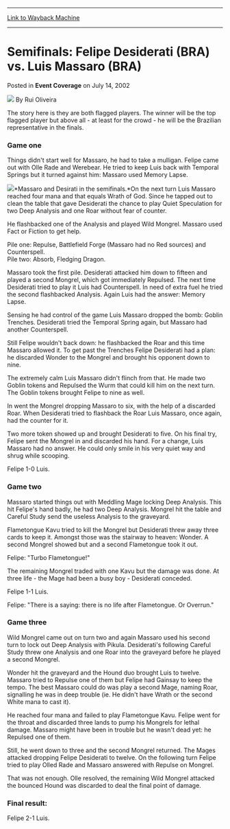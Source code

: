 
---
[Link to Wayback Machine](https://web.archive.org/web/20211025084001/https://magic.wizards.com/en/articles/archive/event-coverage/semifinals-felipe-desiderati-bra-vs-luis-massaro-bra-2002-07-14)

[_metadata_:author]:- "Rui Oliveira"
[_metadata_:description]:- "The story here is they are both flagged players. The winner will be the top flagged player but above all - at least for the crowd - he will be the Brazilian representative in the finals.Game oneThings didn't start well for Massaro, he had to take a mulligan. Felipe came out with Olle Rade and Werebear. He tried to keep Luis back with Temporal Springs but it turned against him:"
[_metadata_:generator]:- "Drupal 7 (http://drupal.org)"
[_metadata_:node]:- "787486"
[_metadata_:publish_date]:- "2002-07-14"
[_metadata_:source]:- "div-main-content"
[_metadata_:title]:- "Semifinals: Felipe Desiderati (BRA) vs. Luis Massaro (BRA)"
[_metadata_:wayback_capture_timestamp]:- "2021-10-25 08:40:01"
[_metadata_:wayback_raw_url]:- "https://web.archive.org/web/20211025084001id_/https://magic.wizards.com/en/articles/archive/event-coverage/semifinals-felipe-desiderati-bra-vs-luis-massaro-bra-2002-07-14"
[_metadata_:wayback_url]:- "https://magic.wizards.com/en/articles/archive/event-coverage/semifinals-felipe-desiderati-bra-vs-luis-massaro-bra-2002-07-14"
---


Semifinals: Felipe Desiderati (BRA) vs. Luis Massaro (BRA)
==========================================================



 Posted in **Event Coverage**
 on July 14, 2002 






![](https://media.magic.wizards.com/styles/auth_small/public/generic-avatar-150_103.png)
By Rui Oliveira











The story here is they are both flagged players. The winner will be the top flagged player but above all - at least for the crowd - he will be the Brazilian representative in the finals.

### Game one

Things didn't start well for Massaro, he had to take a mulligan. Felipe came out with Olle Rade and Werebear. He tried to keep Luis back with Temporal Springs but it turned against him: Massaro used Memory Lapse.

![](https://media.magic.wizards.com/image_legacy_migration/sideboard/images/gpsp02/928.jpg)*Massaro and Desirati in the semifinals.*On the next turn Luis Massaro reached four mana and that equals Wrath of God. Since he tapped out to clean the table that gave Desiderati the chance to play Quiet Speculation for two Deep Analysis and one Roar without fear of counter.

He flashbacked one of the Analysis and played Wild Mongrel. Massaro used Fact or Fiction to get help.

Pile one: Repulse, Battlefield Forge (Massaro had no Red sources) and Counterspell.  
 Pile two: Absorb, Fledging Dragon.

Massaro took the first pile. Desiderati attacked him down to fifteen and played a second Mongrel, which got immediately Repulsed. The next time Desiderati tried to play it Luis had Counterspell. In need of extra fuel he tried the second flashbacked Analysis. Again Luis had the answer: Memory Lapse.

Sensing he had control of the game Luis Massaro dropped the bomb: Goblin Trenches. Desiderati tried the Temporal Spring again, but Massaro had another Counterspell.

Still Felipe wouldn't back down: he flashbacked the Roar and this time Massaro allowed it. To get past the Trenches Felipe Desiderati had a plan: he discarded Wonder to the Mongrel and brought his opponent down to nine.

The extremely calm Luis Massaro didn't flinch from that. He made two Goblin tokens and Repulsed the Wurm that could kill him on the next turn. The Goblin tokens brought Felipe to nine as well.

In went the Mongrel dropping Massaro to six, with the help of a discarded Roar. When Desiderati tried to flashback the Roar Luis Massaro, once again, had the counter for it.

Two more token showed up and brought Desiderati to five. On his final try, Felipe sent the Mongrel in and discarded his hand. For a change, Luis Massaro had no answer. He could only smile in his very quiet way and shrug while scooping.

Felipe 1-0 Luis.

### Game two

Massaro started things out with Meddling Mage locking Deep Analysis. This hit Felipe's hand badly, he had two Deep Analysis. Mongrel hit the table and Careful Study send the useless Analysis to the graveyard.

Flametongue Kavu tried to kill the Mongrel but Desiderati threw away three cards to keep it. Amongst those was the stairway to heaven: Wonder. A second Mongrel showed but and a second Flametongue took it out.

Felipe: "Turbo Flametongue!"

The remaining Mongrel traded with one Kavu but the damage was done. At three life - the Mage had been a busy boy - Desiderati conceded.

Felipe 1-1 Luis.

Felipe: "There is a saying: there is no life after Flametongue. Or Overrun."

### Game three

Wild Mongrel came out on turn two and again Massaro used his second turn to lock out Deep Analysis with Pikula. Desiderati's following Careful Study threw one Analysis and one Roar into the graveyard before he played a second Mongrel.

Wonder hit the graveyard and the Hound duo brought Luis to twelve. Massaro tried to Repulse one of them but Felipe had Gainsay to keep the tempo. The best Massaro could do was play a second Mage, naming Roar, signalling he was in deep trouble (ie. He didn't have Wrath or the second White mana to cast it).

He reached four mana and failed to play Flametongue Kavu. Felipe went for the throat and discarded three lands to pump his Mongrels for lethal damage. Massaro might have been in trouble but he wasn't dead yet: he Repulsed one of them.

Still, he went down to three and the second Mongrel returned. The Mages attacked dropping Felipe Desiderati to twelve. On the following turn Felipe tried to play Olled Rade and Massaro answered with Repulse on Mongrel.

That was not enough. Olle resolved, the remaining Wild Mongrel attacked the bounced Hound was discarded to deal the final point of damage.

### Final result:

Felipe 2-1 Luis.







